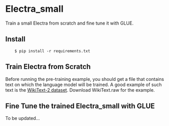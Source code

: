 # Electra_small
Train a small Electra from scratch and fine tune it with GLUE.
## Install   

        $ pip install -r requirements.txt
        

## Train Electra from Scratch  
Before running the pre-training example, you should get a file that contains text on which the language model will be trained. A good example of such text is the [WikiText-2 dataset](https://blog.einstein.ai/the-wikitext-long-term-dependency-language-modeling-dataset/). Download WikiText.raw for the example.  


## Fine Tune the trained Electra_small with GLUE  
To be updated...

